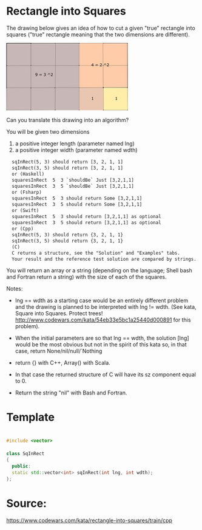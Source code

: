 # Rectangle into Squares

The drawing below gives an idea of how to cut a given "true" rectangle into squares ("true" rectangle meaning that the two dimensions are different).

![Picture](./picture.jpg)

Can you translate this drawing into an algorithm?

You will be given two dimensions

1. a positive integer length (parameter named lng)
1. a positive integer width (parameter named wdth)

```
  sqInRect(5, 3) should return [3, 2, 1, 1]
  sqInRect(3, 5) should return [3, 2, 1, 1]
  or (Haskell)
  squaresInRect  5  3 `shouldBe` Just [3,2,1,1]
  squaresInRect  3  5 `shouldBe` Just [3,2,1,1]
  or (Fsharp)
  squaresInRect  5  3 should return Some [3,2,1,1]
  squaresInRect  3  5 should return Some [3,2,1,1]
  or (Swift)
  squaresInRect  5  3 should return [3,2,1,1] as optional
  squaresInRect  3  5 should return [3,2,1,1] as optional
  or (Cpp)
  sqInRect(5, 3) should return {3, 2, 1, 1}
  sqInRect(3, 5) should return {3, 2, 1, 1}
  (C)
  C returns a structure, see the "Solution" and "Examples" tabs.
  Your result and the reference test solution are compared by strings.
```

You will return an array or a string (depending on the language; Shell bash and Fortran return a string) with the size of each of the squares.

Notes:

* lng == wdth as a starting case would be an entirely different problem and the drawing is planned to be interpreted with lng != wdth. (See kata, Square into Squares. Protect trees! http://www.codewars.com/kata/54eb33e5bc1a25440d000891 for this problem).

* When the initial parameters are so that lng == wdth, the solution [lng] would be the most obvious but not in the spirit of this kata so, in that case, return None/nil/null/`Nothing

* return {} with C++, Array() with Scala.

* In that case the returned structure of C will have its sz component equal to 0.

* Return the string "nil" with Bash and Fortran.


# Template
```C++

#include <vector>

class SqInRect
{
  public:
  static std::vector<int> sqInRect(int lng, int wdth);
};


```

# Source:
https://www.codewars.com/kata/rectangle-into-squares/train/cpp
